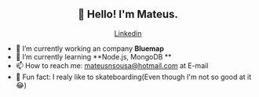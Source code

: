 <h2 align="center">👋 Hello! I'm Mateus.</h2>
<p align="center">
  <a href="https://www.linkedin.com/in/mateusnsousa/">Linkedin</a>
</p>

- 🔭 I’m currently working an company **Bluemap**
- 🌱 I’m currently learning **Node.js, MongoDB **
- 📫 How to reach me: [mateusnsousa@hotmail.com](mateusnsousa@hotmail.com) at E-mail
- 🧐 Fun fact: I realy like to skateboarding(Even though I'm not so good at it 😂)
